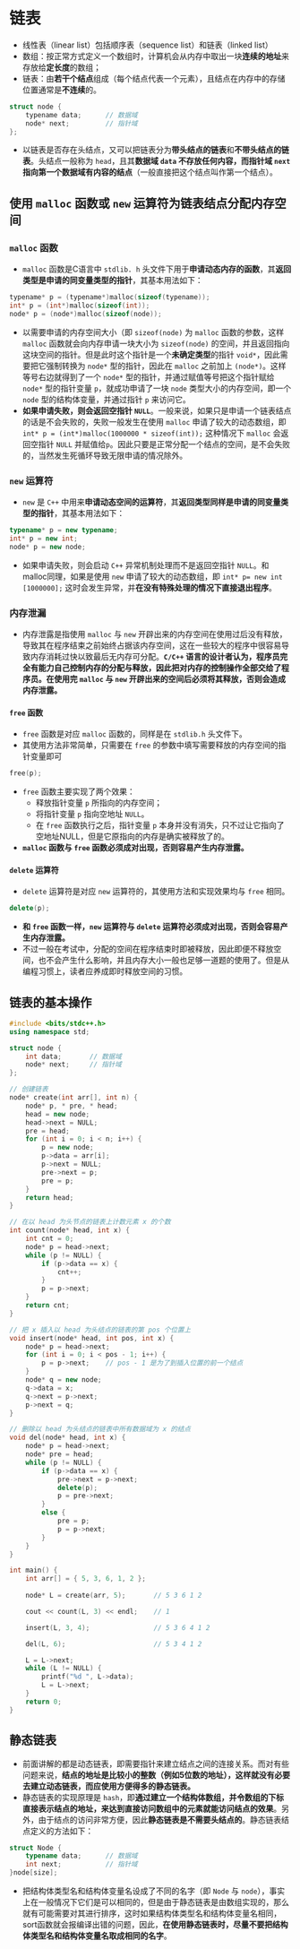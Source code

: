 # 链表

- 线性表（linear list）包括顺序表（sequence list）和链表（linked list）
- 数组：按正常方式定义一个数组时，计算机会从内存中取出一块**连续的地址**来存放给**定长度**的数组；
- 链表：由**若干个结点**组成（每个结点代表一个元素），且结点在内存中的存储位置通常是**不连续**的。

```c
struct node {
	typename data;		// 数据域
	node* next;			// 指针域
};
```

- 以链表是否存在头结点，又可以把链表分为**带头结点的链表**和**不带头结点的链表**。头结点一般称为 `head`，且其**数据域 `data` 不存放任何内容，而指针域 `next` 指向第一个数据域有内容的结点**（一般直接把这个结点叫作第一个结点）。

## 使用 `malloc` 函数或 `new` 运算符为链表结点分配内存空间

### `malloc` 函数

- `malloc` 函数是C语言中 `stdlib. h` 头文件下用于**申请动态内存的函数**，其**返回类型是申请的同变量类型的指针**，其基本用法如下：

```c
typename* p = (typename*)malloc(sizeof(typename));
int* p = (int*)malloc(sizeof(int));
node* p = (node*)malloc(sizeof(node));
```

- 以需要申请的内存空间大小（即 `sizeof(node)` 为 `malloc` 函数的参数，这样 `malloc` 函数就会向内存申请一块大小为 `sizeof(node)` 的空间，并且返回指向这块空间的指针。但是此时这个指针是一个**未确定类型**的指针 `void*`，因此需要把它强制转换为 `node*` 型的指针，因此在 `malloc` 之前加上 `(node*)`。这样等号右边就得到了一个 `node*` 型的指针，并通过赋值等号把这个指针赋给 `node*` 型的指针变量 `p`，就成功申请了一块 `node` 类型大小的内存空间，即一个 `node` 型的结构体变量，并通过指针 `p` 来访问它。
- **如果申请失败，则会返回空指针 `NULL`**。一般来说，如果只是申请一个链表结点的话是不会失败的，失败一般发生在使用 `malloc` 申请了较大的动态数组，即 `int* p = (int*)malloc(1000000 * sizeof(int));` 这种情况下 `malloc` 会返回空指针 `NULL` 并赋值给`p`。因此只要是正常分配一个结点的空间，是不会失败的，当然发生死循环导致无限申请的情况除外。

### `new` 运算符

- `new` 是 `C++` 中用来**申请动态空间的运算符**，其**返回类型同样是申请的同变量类型的指针**，其基本用法如下：

```c++
typename* p = new typename;
int* p = new int;
node* p = new node;
```

- 如果申请失败，则会启动 `C++` 异常机制处理而不是返回空指针 `NULL`。和 malloc同理，如果是使用 `new` 申请了较大的动态数组，即 `int* p= new int [1000000];` 这时会发生异常，并**在没有特殊处理的情况下直接退出程序**。

### 内存泄漏

- 内存泄露是指使用 `malloc` 与 `new` 开辟出来的内存空间在使用过后没有释放，导致其在程序结束之前始终占据该内存空间，这在一些较大的程序中很容易导致内存消耗过快以致最后无内存可分配。**`C/C++` 语言的设计者认为，程序员完全有能力自己控制内存的分配与释放，因此把对内存的控制操作全部交给了程序员。在使用完 `malloc` 与 `new` 开辟出来的空间后必须将其释放，否则会造成内存泄露。**

#### `free` 函数

- `free` 函数是对应 `malloc` 函数的，同样是在 `stdlib.h` 头文件下。
- 其使用方法非常简单，只需要在 `free` 的参数中填写需要释放的内存空间的指针变量即可

```c
free(p);
```

- `free` 函数主要实现了两个效果：
  - 释放指针变量 `p` 所指向的内存空间；
  - 将指针变量 `p` 指向空地址 `NULL`。
  - 在 `free` 函数执行之后，指针变量 `p` 本身并没有消失，只不过让它指向了空地址NULL，但是它原指向的内存是确实被释放了的。
- **`malloc` 函数与 `free` 函数必须成对出现，否则容易产生内存泄露。**

#### `delete` 运算符

- `delete` 运算符是对应 `new` 运算符的，其使用方法和实现效果均与 `free` 相同。

```c++
delete(p);
```

- **和 `free` 函数一样，`new` 运算符与 `delete` 运算符必须成对出现，否则会容易产生内存泄露。**
- 不过一般在考试中，分配的空间在程序结束时即被释放，因此即便不释放空间，也不会产生什么影响，并且内存大小一般也足够一道题的使用了。但是从编程习惯上，读者应养成即时释放空间的习惯。

## 链表的基本操作

```c++
#include <bits/stdc++.h>
using namespace std;

struct node {
	int data;		// 数据域
	node* next;		// 指针域
};

// 创建链表
node* create(int arr[], int n) {
	node* p, * pre, * head;
	head = new node;
	head->next = NULL;
	pre = head;
	for (int i = 0; i < n; i++) {
		p = new node;
		p->data = arr[i];
		p->next = NULL;
		pre->next = p;
		pre = p;
	}
	return head;
}

// 在以 head 为头节点的链表上计数元素 x 的个数
int count(node* head, int x) {
	int cnt = 0;
	node* p = head->next;
	while (p != NULL) {
		if (p->data == x) {
			cnt++;
		}
		p = p->next;
	}
	return cnt;
}

// 把 x 插入以 head 为头结点的链表的第 pos 个位置上
void insert(node* head, int pos, int x) {
	node* p = head->next;
	for (int i = 0; i < pos - 1; i++) {
		p = p->next;	// pos - 1 是为了到插入位置的前一个结点
	}
	node* q = new node;
	q->data = x;
	q->next = p->next;
	p->next = q;
}

// 删除以 head 为头结点的链表中所有数据域为 x 的结点
void del(node* head, int x) {
	node* p = head->next;
	node* pre = head;
	while (p != NULL) {
		if (p->data == x) {
			pre->next = p->next;
			delete(p);
			p = pre->next;
		}
		else {
			pre = p;
			p = p->next;
		}
	}
}

int main() {
	int arr[] = { 5, 3, 6, 1, 2 };
	
	node* L = create(arr, 5);		// 5 3 6 1 2

	cout << count(L, 3) << endl;	// 1

	insert(L, 3, 4);				// 5 3 6 4 1 2

	del(L, 6);						// 5 3 4 1 2

	L = L->next;
	while (L != NULL) {
		printf("%d ", L->data);
		L = L->next;
	}
	return 0;
}

```

## 静态链表

- 前面讲解的都是动态链表，即需要指针来建立结点之间的连接关系。而对有些问题来说，**结点的地址是比较小的整数（例如5位数的地址），这样就没有必要去建立动态链表，而应使用方便得多的静态链表。**
- 静态链表的实现原理是 `hash`，即**通过建立一个结构体数组，并令数组的下标直接表示结点的地址，来达到直接访问数组中的元素就能访问结点的效果**。另外，由于结点的访问非常方便，因此**静态链表是不需要头结点的**。静态链表结点定义的方法如下：

```c++
struct Node {
	typename data;		// 数据域
	int next;			// 指针域
}node[size];
```

- 把结构体类型名和结构体变量名设成了不同的名字（即 `Node` 与 `node`），事实上在一般情况下它们是可以相同的，但是由于静态链表是由数组实现的，那么就有可能需要对其进行排序，这时如果结构体类型名和结构体变量名相同，sort函数就会报编译出错的问题，因此，**在使用静态链表时，尽量不要把结构体类型名和结构体变量名取成相同的名字**。

